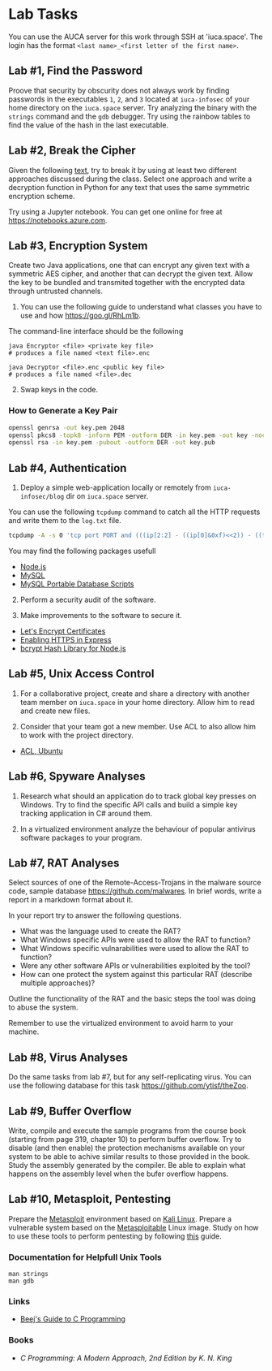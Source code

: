 Lab Tasks
=========

You can use the AUCA server for this work through SSH at 'iuca.space'. The login
has the format `<last name>_<first letter of the first name>`.

## Lab #1, Find the Password

Proove that security by obscurity does not always work by finding passwords in the executables `1`, `2`, and `3` located
at `iuca-infosec` of your home directory on the `iuca.space` server. Try analyzing the binary with the `strings` command and
the `gdb` debugger. Try using the rainbow tables to find the value of the hash in the last executable.

## Lab #2, Break the Cipher

Given the following [text](https://drive.google.com/file/d/19Q60HCDDswcSA_BvWlVV-Q641Vs2i1KA/view?usp=sharing), try to break it by using at least two different approaches discussed during the class. Select one approach and write a decryption function in Python for any text that uses the same symmetric encryption scheme.

Try using a Jupyter notebook. You can get one online for free at <https://notebooks.azure.com>.

## Lab #3, Encryption System

Create two Java applications, one that can encrypt any given text with a symmetric AES cipher, and another that can decrypt the
given text. Allow the key to be bundled and transmited together with the encrypted data through untrusted channels.

1. You can use the following guide to understand what classes you have to use and how <https://goo.gl/RhLm1b>.

The command-line interface should be the following

    java Encryptor <file> <private key file>
    # produces a file named <text file>.enc

    java Decryptor <file>.enc <public key file>
    # produces a file named <file>.dec

2. Swap keys in the code.

### How to Generate a Key Pair

```bash
openssl genrsa -out key.pem 2048
openssl pkcs8 -topk8 -inform PEM -outform DER -in key.pem -out key -nocrypt
openssl rsa -in key.pem -pubout -outform DER -out key.pub
```

## Lab #4, Authentication

1. Deploy a simple web-application locally or remotely from `iuca-infosec/blog` dir on `iuca.space` server.

You can use the following `tcpdump` command to catch all the HTTP requests and write them to the `log.txt` file.

```bash
tcpdump -A -s 0 'tcp port PORT and (((ip[2:2] - ((ip[0]&0xf)<<2)) - ((tcp[12]&0xf0)>>2)) != 0)' > log.txt
```

You may find the following packages usefull

* [Node.js](https://nodejs.org/en/download)
* [MySQL](https://dev.mysql.com/downloads/file/?id=478883)
* [MySQL Portable Database Scripts](https://github.com/toksaitov/portable-mysql.git)

2. Perform a security audit of the software.

3. Make improvements to the software to secure it.

* [Let's Encrypt Certificates](https://letsencrypt.org)
* [Enabling HTTPS in Express](https://timonweb.com/posts/running-expressjs-server-over-https)
* [bcrypt Hash Library for Node.js](https://www.npmjs.com/package/bcrypt)

## Lab #5, Unix Access Control

1. For a collaborative project, create and share a directory with another team member
   on `iuca.space` in your home directory. Allow him to read and create new files.
   
2. Consider that your team got a new member. Use ACL to also allow him to work with the
   project directory.

* [ACL, Ubuntu](https://help.ubuntu.com/community/FilePermissionsACLs)

## Lab #6, Spyware Analyses

1. Research what should an application do to track global key presses on Windows. Try to find the
specific API calls and build a simple key tracking application in C# around them.

2. In a virtualized environment analyze the behaviour of popular antivirus software packages to your program.

## Lab #7, RAT Analyses

Select sources of one of the Remote-Access-Trojans in the malware source code, sample database
<https://github.com/malwares>. In brief words, write a report in a markdown format about it.

In your report try to answer the following questions.

* What was the language used to create the RAT?
* What Windows specific APIs were used to allow the RAT to function?
* What Windows specific vulnarabilities were used to allow the RAT to function?
* Were any other software APIs or vulnerabilities exploited by the tool?
* How can one protect the system against this particular RAT (describe multiple approaches)?

Outline the functionality of the RAT and the basic steps the tool was doing
to abuse the system.

Remember to use the virtualized environment to avoid harm to your machine.

## Lab #8, Virus Analyses

Do the same tasks from lab #7, but for any self-replicating virus. You can use the following database for this task
<https://github.com/ytisf/theZoo>.

## Lab #9, Buffer Overflow

Write, compile and execute the sample programs from the course book (starting from page 319, chapter 10) to perform buffer overflow. Try to disable (and then enable) the protection mechanisms available on your system to be able to achive similar results to those provided in the book. Study the assembly generated by the compiler. Be able to explain what happens on the assembly level when the bufer overflow happens.

## Lab #10, Metasploit, Pentesting

Prepare the [Metasploit](https://www.metasploit.com) environment based on [Kali Linux](https://www.kali.org/downloads/). Prepare a vulnerable system based on the [Metasploitable](https://metasploit.help.rapid7.com/docs/metasploitable-2) Linux image. Study on
how to use these tools to perform pentesting by following [this](https://www.offensive-security.com/metasploit-unleashed) guide.

### Documentation for Helpfull Unix Tools

    man strings
    man gdb

### Links

* [Beej's Guide to C Programming](http://beej.us/guide/bgc)

### Books

* _C Programming: A Modern Approach, 2nd Edition by K. N. King_
